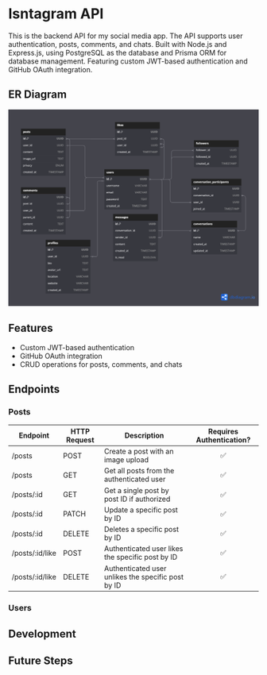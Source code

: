 # Isntagram API

This is the backend API for my social media app. The API supports user authentication, posts, comments, and chats. Built with Node.js and Express.js, using PostgreSQL as the database and Prisma ORM for database management. Featuring custom JWT-based authentication and GitHub OAuth integration.

## ER Diagram

![Project Architecture](assets/er_diagram.png)

## Features

- Custom JWT-based authentication
- GitHub OAuth integration
- CRUD operations for posts, comments, and chats

## Endpoints

### Posts

| Endpoint        | HTTP Request | Description                                        | Requires Authentication? |
| --------------- | ------------ | -------------------------------------------------- | :----------------------: |
| /posts          | POST         | Create a post with an image upload                 |            ✅            |
| /posts          | GET          | Get all posts from the authenticated user          |            ✅            |
| /posts/:id      | GET          | Get a single post by post ID if authorized         |            ✅            |
| /posts/:id      | PATCH        | Update a specific post by ID                       |            ✅            |
| /posts/:id      | DELETE       | Deletes a specific post by ID                      |            ✅            |
| /posts/:id/like | POST         | Authenticated user likes the specific post by ID   |            ✅            |
| /posts/:id/like | DELETE       | Authenticated user unlikes the specific post by ID |            ✅            |

### Users

## Development

## Future Steps
